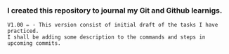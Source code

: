 ### I created this repository to journal my Git and Github learnigs.

    V1.00 ✏️ - This version consist of initial draft of the tasks I have practiced.
    I shall be adding some description to the commands and steps in upcoming commits.